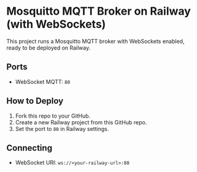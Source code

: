 # Mosquitto MQTT Broker on Railway (with WebSockets)

This project runs a Mosquitto MQTT broker with WebSockets enabled, ready to be deployed on Railway.

## Ports
- WebSocket MQTT: `80`

## How to Deploy

1. Fork this repo to your GitHub.
2. Create a new Railway project from this GitHub repo.
3. Set the port to `80` in Railway settings.

## Connecting

- WebSocket URI: `ws://<your-railway-url>:80`
